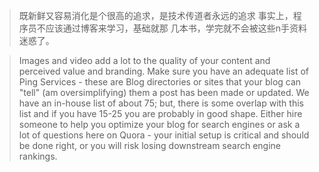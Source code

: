 > 既新鲜又容易消化是个很高的追求，是技术传道者永远的追求
> 事实上，程序员不应该通过博客来学习，基础就那 几本书，学完就不会被这些n手资料迷惑了。

> Images and video add a lot to the quality of your content and perceived value and branding.
> Make sure you have an adequate list of Ping Services - these are Blog directories or sites that your blog can "tell" (am oversimplifying) them a post has been made or updated. We have an in-house list of about 75; but, there is some overlap with this list and if you have 15-25 you are probably in good shape.
> Either hire someone to help you optimize your blog for search engines or ask a lot of questions here on Quora - your initial setup is critical and should be done right, or you will risk losing downstream search engine rankings.
>
>
>
>
